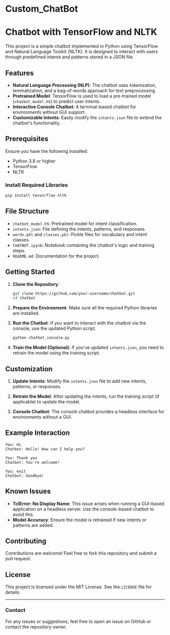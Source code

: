 # Custom_ChatBot

# Chatbot with TensorFlow and NLTK

This project is a simple chatbot implemented in Python using TensorFlow and Natural Language Toolkit (NLTK). It is designed to interact with users through predefined intents and patterns stored in a JSON file.

## Features

- **Natural Language Processing (NLP)**: The chatbot uses tokenization, lemmatization, and a bag-of-words approach for text preprocessing.
- **Pretrained Model**: TensorFlow is used to load a pre-trained model (`chatbot_model.h5`) to predict user intents.
- **Interactive Console Chatbot**: A terminal-based chatbot for environments without GUI support.
- **Customizable Intents**: Easily modify the `intents.json` file to extend the chatbot's functionality.

## Prerequisites

Ensure you have the following installed:

- Python 3.8 or higher
- TensorFlow
- NLTK

### Install Required Libraries

```bash
pip install tensorflow nltk
```

## File Structure

- `chatbot_model.h5`: Pretrained model for intent classification.
- `intents.json`: File defining the intents, patterns, and responses.
- `words.pkl` and `classes.pkl`: Pickle files for vocabulary and intent classes.
- `CHATBOT.ipynb`: Notebook containing the chatbot's logic and training steps.
- `README.md`: Documentation for the project.

## Getting Started

1. **Clone the Repository**:
   ```bash
   git clone https://github.com/your-username/chatbot.git
   cd chatbot
   ```

2. **Prepare the Environment**:
   Make sure all the required Python libraries are installed.

3. **Run the Chatbot**:
   If you want to interact with the chatbot via the console, use the updated Python script.
   ```bash
   python chatbot_console.py
   ```

4. **Train the Model (Optional)**:
   If you've updated `intents.json`, you need to retrain the model using the training script.

## Customization

1. **Update Intents**:
   Modify the `intents.json` file to add new intents, patterns, or responses.

2. **Retrain the Model**:
   After updating the intents, run the training script (if applicable) to update the model.

3. **Console Chatbot**:
   The console chatbot provides a headless interface for environments without a GUI.

## Example Interaction

```text
You: Hi
Chatbot: Hello! How can I help you?

You: Thank you
Chatbot: You're welcome!

You: exit
Chatbot: Goodbye!
```

## Known Issues

- **TclError: No Display Name**: This issue arises when running a GUI-based application on a headless server. Use the console-based chatbot to avoid this.
- **Model Accuracy**: Ensure the model is retrained if new intents or patterns are added.

## Contributing

Contributions are welcome! Feel free to fork this repository and submit a pull request.

## License

This project is licensed under the MIT License. See the `LICENSE` file for details.

---

### Contact

For any issues or suggestions, feel free to open an issue on GitHub or contact the repository owner.

